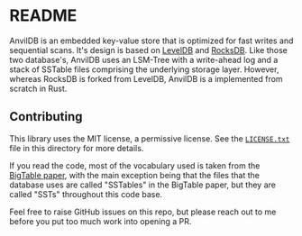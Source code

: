# README

AnvilDB is an embedded key-value store that is optimized for fast writes and sequential scans.
It's design is based on [LevelDB](https://github.com/google/leveldb) and
[RocksDB](https://github.com/facebook/rocksdb). Like those two database's,
AnvilDB uses an LSM-Tree with a write-ahead log and a stack of SSTable files
comprising the underlying storage layer. However, whereas RocksDB is forked from
LevelDB, AnvilDB is a implemented from scratch in Rust.

## Contributing

This library uses the MIT license, a permissive license.
See the [`LICENSE.txt`](./LICENCE.txt) file in this directory for more details.

If you read the code, most of the vocabulary used is taken from the
[BigTable paper](https://static.googleusercontent.com/media/research.google.com/en//archive/bigtable-osdi06.pdf),
with the main exception being that the files that the database uses are called
"SSTables" in the BigTable paper, but they are called "SSTs" throughout this code base.

Feel free to raise GitHub issues on this repo, but please reach out to me
before you put too much work into opening a PR.
